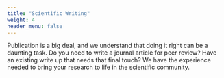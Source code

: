 ```yaml
---
title: "Scientific Writing"
weight: 4
header_menu: false
---
```


Publication is a big deal, and we understand that doing it right can be a daunting task. Do you need to write a journal article for peer review? Have an existing write up that needs that final touch? We have the experience needed to bring your research to life in the scientific community.

<!-- ![Nice picture to make you pay me ;-)](images/pexels-lukas-590016.jpeg) -->


